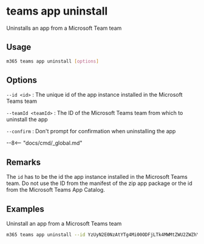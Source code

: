 # teams app uninstall

Uninstalls an app from a Microsoft Team team

## Usage

```sh
m365 teams app uninstall [options]
```

## Options

`--id <id>`
: The unique id of the app instance installed in the Microsoft Teams team

`--teamId <teamId>`
: The ID of the Microsoft Teams team from which to uninstall the app

`--confirm`
: Don't prompt for confirmation when uninstalling the app

--8<-- "docs/cmd/_global.md"

## Remarks

The `id` has to be the id the app instance installed in the Microsoft Teams team.
Do not use the ID from the manifest of the zip app package or the id from the Microsoft Teams App Catalog.

## Examples

Uninstall an app from a Microsoft Teams team

```sh
m365 teams app uninstall --id YzUyN2E0NzAtYTg4Mi00ODFjLTk4MWMtZWU2ZWZhYmE4NWM3IyM0ZDFlYTA0Ny1mMTk2LTQ1MGQtYjJlOS0wZDI4NTViYTA1YTY= --teamId 2609af39-7775-4f94-a3dc-0dd67657e900
```
